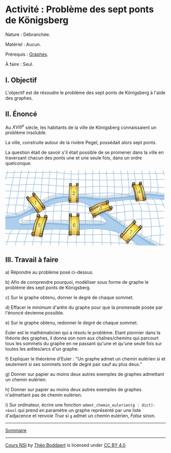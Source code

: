 # Activité : Problème des sept ponts de Königsberg

Nature : Débranchée.

Matériel : Aucun.

Prérequis : [Graphes](./Graphes.md).

À faire : Seul.

## I. Objectif

L'objectif est de résoudre le problème des sept ponts de Königsberg à l'aide des graphes.

## II. Énoncé

Au $XVIII^e$ siècle, les habitants de la ville de Königsberg connaissaient un problème insoluble.

La ville, construite autour de la rivière Pegel, possédait alors sept ponts.

La question était de savoir s'il était possible de se promener dans la ville en traversant chacun des ponts une et une seule fois, dans un ordre quelconque.

<img src="./img/konigsberg.png" width=500>

## III. Travail à faire

a) Répondre au problème posé ci-dessus.

b) Afin de comprendre pourquoi, modéliser sous forme de graphe le problème des sept ponts de Königsberg.

c) Sur le graphe obtenu, donner le degré de chaque sommet.

d) Effacer le minimum d'arête du graphe pour que la promenade posée par l'énoncé devienne possible.

e) Sur le graphe obtenu, redonner le degré de chaque sommet.

Euler est le mathématicien qui a résolu le problème. Etant pionnier dans la théorie des graphes, il donna son nom aux chaînes/chemins qui parcourt tous les sommets du graphe en ne passant qu'une et qu'une seule fois sur toutes les arêtes/arcs d'un graphe.

f) Expliquer le théorème d'Euler : "Un graphe admet un chemin eulérien si et seulement si ses sommets sont de degré pair sauf au plus deux."

g) Donner sur papier au moins deux autres exemples de graphes admettant un chemin eulérien.

h) Donner sur papier au moins deux autres exemples de graphes n'admettant pas de chemin eulérien.

i) Sur ordinateur, écrire une fonction `admet_chemin_eulerien(g : dict)->bool` qui prend en paramètre un graphe représenté par une liste d'adjacence et renvoie $True$ si `g` admet un chemin eulérien, $False$ sinon.

____________________

[Sommaire](./../../README.md)

___________

<p xmlns:cc="http://creativecommons.org/ns#" xmlns:dct="http://purl.org/dc/terms/"><a property="dct:title" rel="cc:attributionURL" href="https://github.com/boddaert/nsi">Cours NSI</a> by <a rel="cc:attributionURL dct:creator" property="cc:attributionName" href="https://github.com/boddaert">Théo Boddaert</a> is licensed under <a href="https://creativecommons.org/licenses/by/4.0/?ref=chooser-v1" target="_blank" rel="license noopener noreferrer" style="display:inline-block;">CC BY 4.0</a>  <img style="height:22px!important;margin-left:3px;vertical-align:text-bottom;" src="https://mirrors.creativecommons.org/presskit/icons/cc.svg?ref=chooser-v1" alt="">  <img style="height:22px!important;margin-left:3px;vertical-align:text-bottom;" src="https://mirrors.creativecommons.org/presskit/icons/by.svg?ref=chooser-v1" alt=""></p> 
